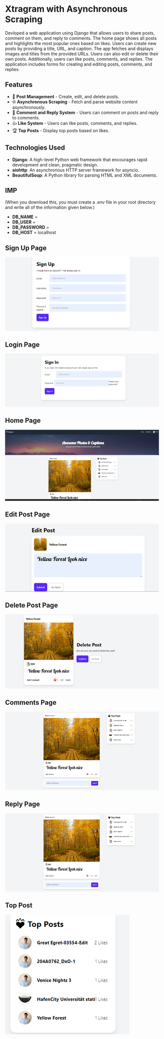 # Xtragram with Asynchronous Scraping

Devloped a web application using Django that allows users to share posts, comment on them, and reply to comments. The home page shows all posts and highlights the most popular ones based on likes. Users can create new posts by providing a title, URL, and caption. The app fetches and displays images and titles from the provided URLs. Users can also edit or delete their own posts. Additionally, users can like posts, comments, and replies. The application includes forms for creating and editing posts, comments, and replies

## Features

- 📝 **Post Management** - Create, edit, and delete posts.
- 🌐 **Asynchronous Scraping** - Fetch and parse website content asynchronously.
- 📝 **Comment and Reply System** - Users can comment on posts and reply to comments.
- 👍 **Like System** - Users can like posts, comments, and replies.
- 🏆 **Top Posts** - Display top posts based on likes.

## Technologies Used

- **Django**: A high-level Python web framework that encourages rapid development and clean, pragmatic design.
- **aiohttp**: An asynchronous HTTP server framework for asyncio.
- **BeautifulSoup**: A Python library for parsing HTML and XML documents.

## IMP 
(When you download this, you must create a .env file in your root directory and write all of the information given below.)

- **DB_NAME** = <Dabtabase Name>
- **DB_USER** = <Dabtabase UserName>
- **DB_PASSWORD** = <Dabtabase Password>
- **DB_HOST** = localhost

## Sign Up Page 
![Home Pages1](https://github.com/Shubh556/Insta-Clone/blob/main/Images/signup.png?raw=true)

## Login Page
![Home Pages1](https://github.com/Shubh556/Insta-Clone/blob/main/Images/login.png?raw=true)

## Home Page 
![Home Pages1](https://github.com/Shubh556/Insta-Clone/blob/main/Images/home.png?raw=true)

## Edit Post Page
![Home Pages1](https://github.com/Shubh556/Insta-Clone/blob/main/Images/edit%20post.png?raw=true)

## Delete Post Page 
![Home Pages1](https://github.com/Shubh556/Insta-Clone/blob/main/Images/delete%20post.png?raw=true)

## Comments Page
![Home Pages1](https://github.com/Shubh556/Insta-Clone/blob/main/Images/comment.png?raw=true)

## Reply Page 
![Home Pages1](https://github.com/Shubh556/Insta-Clone/blob/main/Images/comment.png?raw=true)

## Top Post
![Home Pages1](https://github.com/Shubh556/Insta-Clone/blob/main/Images/top%20post.png?raw=true)
















